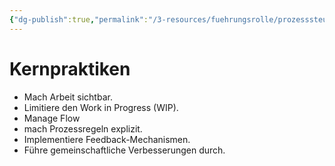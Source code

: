 ```yaml
---
{"dg-publish":true,"permalink":"/3-resources/fuehrungsrolle/prozesssteuerung/kanban/kernpraktiken/","created":"2024-04-10T13:26:36.734+02:00","updated":"2024-04-14T16:08:31.964+02:00"}
---
```



# Kernpraktiken

- Mach Arbeit sichtbar.
- Limitiere den Work in Progress (WIP).
- Manage Flow
- mach Prozessregeln explizit.
- Implementiere Feedback-Mechanismen.
- Führe gemeinschaftliche Verbesserungen durch.
